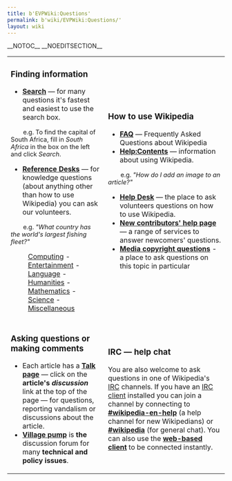 ```yaml
---
title: b'EVPWiki:Questions'
permalink: b'wiki/EVPWiki:Questions/'
layout: wiki
---
```


\_\_NOTOC\_\_ \_\_NOEDITSECTION\_\_

<table>
<tbody>
<tr class="odd">
<td><h3 id="finding-information">Finding information</h3>
<ul>
<li><strong><a href="EVPWiki:Look_it_up" title="wikilink">Search</a></strong> — for many questions it's fastest and easiest to use the search box.</li>
</ul>
<p><span style="font-size:90%;margin-left:2em;">e.g. To find the capital of South Africa, fill in <em>South Africa</em> in the box on the left and click <em>Search</em>.</span></p>
<ul>
<li><strong><a href="Wikipedia:Reference_desk" title="wikilink">Reference Desks</a></strong> — for knowledge questions (about anything other than how to use Wikipedia) you can ask our volunteers.</li>
</ul>
<p><span style="font-size:90%;margin-left:2em;"> e.g. <em>"What country has the world's largest fishing fleet?"</em></span></p>
<dl>
<dt></dt>
<dd><a href="Wikipedia:Reference_desk/Computing" title="wikilink">Computing</a> - <a href="Wikipedia:Reference_desk/Entertainment" title="wikilink">Entertainment</a> - <a href="Wikipedia:Reference_desk/Language" title="wikilink">Language</a> - <a href="Wikipedia:Reference_desk/Humanities" title="wikilink">Humanities</a> - <a href="Wikipedia:Reference_desk/Mathematics" title="wikilink">Mathematics</a> - <a href="Wikipedia:Reference_desk/Science" title="wikilink">Science</a> - <a href="Wikipedia:Reference_desk/Miscellaneous" title="wikilink">Miscellaneous</a>
</dd>
</dl></td>
<td><h3 id="how-to-use-wikipedia">How to use Wikipedia</h3>
<ul>
<li><strong><a href="Wikipedia:FAQ" title="wikilink">FAQ</a></strong> — Frequently Asked Questions about Wikipedia</li>
<li><strong><a href="Help:Contents" title="wikilink">Help:Contents</a></strong> — information about using Wikipedia.</li>
</ul>
<p><span style="font-size:90%;margin-left:2em;"> e.g. <em>"How do I add an image to an article?"</em></span></p>
<ul>
<li><strong><a href="Wikipedia:Help_desk" title="wikilink">Help Desk</a></strong> — the place to ask volunteers questions on how to use Wikipedia.</li>
<li><strong><a href="Wikipedia:New_contributors&#39;_help_page" title="wikilink">New contributors' help page</a></strong> — a range of services to answer newcomers' questions.</li>
<li><strong><a href="Wikipedia:Media_copyright_questions" title="wikilink">Media copyright questions</a></strong> - a place to ask questions on this topic in particular</li>
</ul></td>
</tr>
<tr class="even">
<td><h3 id="asking-questions-or-making-comments">Asking questions or making comments</h3>
<ul>
<li>Each article has a <strong><a href="Wikipedia:Talk_page" title="wikilink">Talk page</a></strong> — click on the <strong>article's</strong> <strong><em>discussion</em></strong> link at the top of the page — for questions, reporting vandalism or discussions about the article.</li>
<li><strong><a href="Wikipedia:Village_pump" title="wikilink">Village pump</a></strong> is <strong>the</strong> discussion forum for many <strong>technical and policy issues</strong>.</li>
</ul></td>
<td><h3 id="irc-help-chat">IRC — help chat</h3>
<p>You are also welcome to ask questions in one of Wikipedia's <a href="Internet_Relay_Chat" title="wikilink">IRC</a> channels. If you have an <a href="Comparison_of_Internet_Relay_Chat_clients" title="wikilink">IRC client</a> installed you can join a channel by connecting to <a href="irc://irc.freenode.net/wikipedia-en-help"><strong>#wikipedia-en-help</strong></a> (a help channel for new Wikipedians) or <a href="irc://irc.freenode.net/wikipedia"><strong>#wikipedia</strong></a> (for general chat). You can also use the <strong><a href="http://www.prism.gatech.edu/~mflaschen3/irc/">web-based client</a></strong> to be connected instantly.</p></td>
</tr>
</tbody>
</table>
